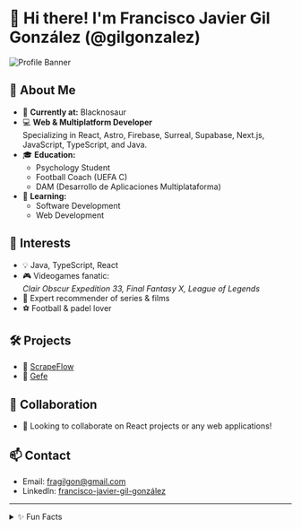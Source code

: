 # 👋 Hi there! I'm Francisco Javier Gil González (@gilgonzalez)

![Profile Banner](https://user-images.githubusercontent.com/your-banner-url/banner.png) <!-- Optional: Add a cool banner image if you have one -->

## 🚀 About Me

- 🦖 **Currently at:** Blacknosaur
- 💻 **Web & Multiplatform Developer**  
  Specializing in React, Astro, Firebase, Surreal, Supabase, Next.js, JavaScript, TypeScript, and Java.
- 🎓 **Education:**  
  - Psychology Student  
  - Football Coach (UEFA C)  
  - DAM (Desarrollo de Aplicaciones Multiplataforma)
- 🌱 **Learning:**  
  - Software Development  
  - Web Development

## 👀 Interests

- 💡 Java, TypeScript, React
- 🎮 Videogames fanatic:  
  *Clair Obscur Expedition 33, Final Fantasy X, League of Legends*
- 🍿 Expert recommender of series & films
- ⚽️ Football & padel lover

## 🛠️ Projects

- 🔬 [ScrapeFlow](#)  
- 🚀 [Gefe](#)  

## 🤝 Collaboration

- 💞️ Looking to collaborate on React projects or any web applications!

## 📫 Contact

- Email: fragilgon@gmail.com  
- LinkedIn: [francisco-javier-gil-gonzález](https://www.linkedin.com/in/francisco-javier-gil-gonz%C3%A1lez-2409b2187/)

---

<details>
  <summary>✨ Fun Facts</summary>
  <ul>
    <li>⚽️ Football Coach with a UEFA C license</li>
    <li>🧠 Psychology student with a passion for understanding people</li>
    <li>🎮 Can talk for hours about Final Fantasy X lore</li>
    <li>🍿 Ask me for movie or series recommendations!</li>
  </ul>
</details>

<!---
gilgonzalez/gilgonzalez is a ✨ special ✨ repository because its `README.md` (this file) appears on your GitHub profile.
You can click the Preview link to take a look at your changes.
--->
